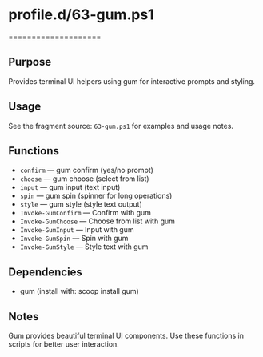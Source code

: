 # profile.d/63-gum.ps1
====================

Purpose
-------
Provides terminal UI helpers using gum for interactive prompts and styling.

Usage
-----
See the fragment source: `63-gum.ps1` for examples and usage notes.

Functions
---------
- `confirm` — gum confirm (yes/no prompt)
- `choose` — gum choose (select from list)
- `input` — gum input (text input)
- `spin` — gum spin (spinner for long operations)
- `style` — gum style (style text output)
- `Invoke-GumConfirm` — Confirm with gum
- `Invoke-GumChoose` — Choose from list with gum
- `Invoke-GumInput` — Input with gum
- `Invoke-GumSpin` — Spin with gum
- `Invoke-GumStyle` — Style text with gum

Dependencies
------------
- gum (install with: scoop install gum)

Notes
-----
Gum provides beautiful terminal UI components. Use these functions in scripts for better user interaction.
